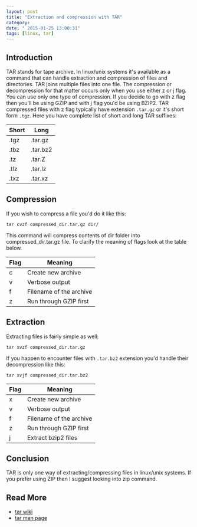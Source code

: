 ```yaml
---
layout: post
title: "Extraction and compression with TAR"
category: 
date: " 2015-01-25 13:00:31"
tags: [linux, tar]
---
```


## Introduction

TAR stands for tape archive. In linux/unix systems it's available as a command that can handle extraction and
compression of files and directories. TAR joins multiple files into one file. The compression or decompression for that
matter occurs only when you use either z or j flag. You can use only one type of compression.
If you decide to go with z flag then you'll be using GZIP and with j flag you'd be using BZIP2.
TAR compressed files with z flag typically have extension <code>.tar.gz</code> or it's short form <code>.tgz</code>.
Here you have complete list of short and long TAR suffixes:

| Short | Long    |
|-------|---------|
|  .tgz | .tar.gz |
|  .tbz | .tar.bz2|
|  .tz  | .tar.Z  |
|  .tlz | .tar.lz |
|  .txz | .tar.xz |

## Compression

If you wish to compress a file you'd do it like this:

    tar cvzf compressed_dir.tar.gz dir/

This command will compress contents of dir folder into compressed_dir.tar.gz file.
To clarify the meaning of flags look at the table below.


|  Flag |                 Meaning
|-------|------------------------------------------|
|   c   | Create new archive                       |
|   v   | Verbose output                           |
|   f   | Filename of the archive                  |
|   z   | Run through GZIP first                   |

## Extraction

Extracting files is fairly simple as well:

    tar xvzf compressed_dir.tar.gz

If you happen to encounter files with <code>.tar.bz2</code> extension you'd handle their decompression like this:

    tar xvjf compressed_dir.tar.bz2


|  Flag |                 Meaning
|-------|------------------------------------------|
|   x   | Create new archive                       |
|   v   | Verbose output                           |
|   f   | Filename of the archive                  |
|   z   | Run through GZIP first                   |
|   j   | Extract bzip2 files                      |

## Conclusion

TAR is only one way of extracting/compressing files in linux/unix systems. If you prefer using ZIP then I suggest
looking into zip command.


## Read More

* [tar wiki](http://en.wikipedia.org/wiki/Tar_%28computing%29)
* [tar man page](http://unixhelp.ed.ac.uk/CGI/man-cgi?tar)
